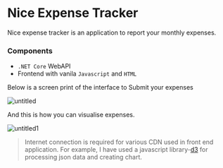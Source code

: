 # Nice Expense Tracker

Nice expense tracker is an application to report your monthly expenses.


### Components

* `.NET Core` WebAPI
* Frontend with vanila `Javascript` and `HTML`

Below is a screen print of the interface to Submit your expenses

![untitled](https://user-images.githubusercontent.com/20701328/42354484-6e16faee-80c7-11e8-99d6-57e6139bfb8b.png)



And this is how you can visualise expenses.

![untitled1](https://user-images.githubusercontent.com/20701328/42354500-8e67517c-80c7-11e8-9649-333108f00c22.png)




> Internet connection is required for various CDN used in front end application. For example, I have used a javascript library-[d3](https://d3js.org/) for processing json data and creating chart.
